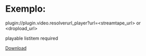 # Exemplo: 
plugin://plugin.video.resolverurl_player?url=<streamtape_url> or <dropload_url>

playable listitem required

[Download](https://github.com/zoreu/resolverurl_player/raw/main/plugin.video.resolverurl_player-1.0.0.zip)
